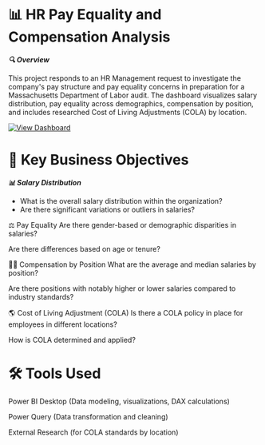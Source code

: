 # 📊 HR Pay Equality and Compensation Analysis

***🔍 Overview***

This project responds to an HR Management request to investigate the company's pay structure and pay equality concerns in preparation for a Massachusetts Department of Labor audit.
The dashboard visualizes salary distribution, pay equality across demographics, compensation by position, and includes researched Cost of Living Adjustments (COLA) by location.

[![View Dashboard](https://img.shields.io/badge/View-Dashboard-blue?logo=powerbi)](https://app.powerbi.com/reportEmbed?reportId=ba841839-82cf-4c5d-a4ab-777b8b3013c5&autoAuth=true&ctid=c207a2ac-fbb3-47dd-8955-d284c02dad59)

# 📝 Key Business Objectives

***📊 Salary Distribution***
  * What is the overall salary distribution within the organization?
  * Are there significant variations or outliers in salaries?

⚖️ Pay Equality
Are there gender-based or demographic disparities in salaries?

Are there differences based on age or tenure?

🧑‍💼 Compensation by Position
What are the average and median salaries by position?

Are there positions with notably higher or lower salaries compared to industry standards?

🌎 Cost of Living Adjustment (COLA)
Is there a COLA policy in place for employees in different locations?

How is COLA determined and applied?

# 🛠️ Tools Used
Power BI Desktop (Data modeling, visualizations, DAX calculations)

Power Query (Data transformation and cleaning)

External Research (for COLA standards by location)
